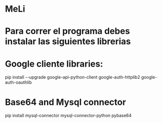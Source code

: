 # MeLi

# Para correr el programa debes instalar las siguientes librerias

# Google cliente libraries:

pip install --upgrade google-api-python-client google-auth-httplib2 google-auth-oauthlib

# Base64 and Mysql connector

pip install mysql-connector mysql-connector-python pybase64
